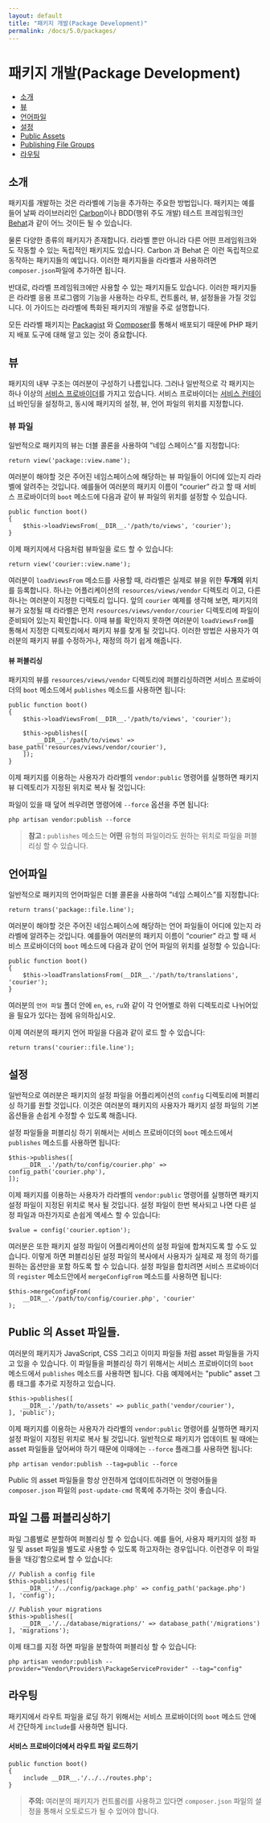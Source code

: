 ```yaml
---
layout: default
title: "패키지 개발(Package Development)"
permalink: /docs/5.0/packages/
---
```


# 패키지 개발(Package Development)

- [소개](#introduction)
- [뷰](#views)
- [언어파일](#translations)
- [설정](#configuration)
- [Public Assets ](#public-assets)
- [Publishing File Groups ](#publishing-file-groups)
- [라우팅](#routing)

<a name="introduction"></a>
## 소개

패키지를 개발하는 것은 라라벨에 기능을 추가하는 주요한 방법입니다. 패키지는 예를 들어 날짜 라이브러리인 [Carbon](https://github.com/briannesbitt/Carbon)이나 BDD(행위 주도 개발) 테스트 프레임워크인 [Behat](https://github.com/Behat/Behat)과 같이 어느 것이든 될 수 있습니다. 

물론 다양한 종류의 패키지가 존재합니다. 라라벨 뿐만 아니라 다른 어떤 프레임워크와도 작동할 수 있는 독립적인 패키지도 있습니다. Carbon 과 Behat 은 이런 독립적으로 동작하는 패키지들의 예입니다. 이러한 패키지들을 라라벨과 사용하려면 `composer.json`파일에 추가하면 됩니다. 

반대로, 라라벨 프레임워크에만 사용할 수 있는 패키지들도 있습니다. 이러한 패키지들은 라라벨 응용 프로그램의 기능을 사용하는 라우트, 컨트롤러, 뷰, 설정들을 가질 것입니다. 이 가이드는 라라벨에 특화된 패키지의 개발을 주로 설명합니다.

모든 라라벨 패키지는 [Packagist](http://packagist.org) 와 [Composer](http://getcomposer.org)를 통해서 배포되기 때문에 PHP 패키지 배포 도구에 대해 알고 있는 것이 중요합니다. 

<a name="views"></a>
## 뷰

패키지의 내부 구조는 여러분이 구성하기 나름입니다. 그러나 일반적으로 각 패키지는 하나 이상의 [서비스 프로바이더](/laravel-korean-docs/docs/5.0/providers)를 가지고 있습니다. 서비스 프로바이더는 [서비스 컨테이너](/laravel-korean-docs/docs/5.0/container) 바인딩을 설정하고, 동시에 패키지의 설정, 뷰, 언어 파일의 위치를 지정합니다.

### 뷰 파일

일반적으로 패키지의 뷰는 더블 콜론을 사용하여 ”네임 스페이스”를 지정합니다:

	return view('package::view.name');

여러분이 해야할 것은 주어진 네임스페이스에 해당하는 뷰 파일들이 어디에 있는지 라라벨에 알려주는 것입니다. 예를들어 여러분의 패키지 이름이 “courier” 라고 할 때 서비스 프로바이더의 `boot` 메소드에 다음과 같이 뷰 파일의 위치를 설정할 수 있습니다. 

	public function boot()
	{
		$this->loadViewsFrom(__DIR__.'/path/to/views', 'courier');
	}

이제 패키지에서 다음처럼 뷰파일을 로드 할 수 있습니다:

	return view('courier::view.name');

여러분이 `loadViewsFrom` 메소드를 사용할 때, 라라벨은 실제로 뷰을 위한 **두개의** 위치를 등록합니다. 하나는 어플리케이션의 `resources/views/vendor` 디렉토리 이고, 다른 하나는 여러분이 지정한 디렉토리 입니다. 앞의 `courier` 예제를 생각해 보면, 패키지의 뷰가 요청될 때 라라벨은 먼저 `resources/views/vendor/courier` 디렉토리에 파일이 준비되어 있는지 확인합니다. 이때 뷰를 확인하지 못하면 여러분이 `loadViewsFrom`를 통해서 지정한 디렉토리에서 패키지 뷰를 찾게 될 것입니다. 이러한 방법은 사용자가 여러분의 패키지 뷰를 수정하거나, 재정의 하기 쉽게 해줍니다. 

#### 뷰 퍼블리싱

패키지의 뷰를 `resources/views/vendor` 디렉토리에 퍼블리싱하려면 서비스 프로바이더의 `boot` 메소드에서 `publishes` 메소드를 사용하면 됩니다:

	public function boot()
	{
		$this->loadViewsFrom(__DIR__.'/path/to/views', 'courier');

		$this->publishes([
			__DIR__.'/path/to/views' => base_path('resources/views/vendor/courier'),
		]);
	}

이제 패키지를 이용하는 사용자가 라라벨의 `vendor:public` 명령어를 실행하면 패키지 뷰 디렉토리가 지정된 위치로 복사 될 것입니다:

파일이 있을 때 덮어 씌우려면 명령어에 `--force` 옵션을 주면 됩니다:

	php artisan vendor:publish --force

> **참고 :** `publishes` 메소드는 **어떤** 유형의 파일이라도 원하는 위치로 파일을 퍼블리싱 할 수 있습니다.

<a name="translations"></a>
## 언어파일

일반적으로 패키지의 언어파일은 더블 콜론을 사용하여 ”네임 스페이스”를 지정합니다:

	return trans('package::file.line');

여러분이 해야할 것은 주어진 네임스페이스에 해당하는 언어 파일들이 어디에 있는지 라라벨에 알려주는 것입니다.  예를들어 여러분의 패키지 이름이 “courier” 라고 할 때 서비스 프로바이더의 `boot` 메소드에 다음과 같이 언어 파일의 위치를 설정할 수 있습니다:

	public function boot()
	{
		$this->loadTranslationsFrom(__DIR__.'/path/to/translations', 'courier');
	}

여러분의 `언어 파일` 폴더 안에 `en`, `es`, `ru`와 같이 각 언어별로 하위 디렉토리로 나뉘어있을 필요가 있다는 점에 유의하십시오.

이제 여러분의 패키지 언어 파일을 다음과 같이 로드 할 수 있습니다:

	return trans('courier::file.line');

<a name="configuration"></a>
## 설정

일반적으로 여러분은 패키지의 설정 파일을 어플리케이션의 `config` 디렉토리에 퍼블리싱 하기를 원할 것입니다. 이것은 여러분의 패키지의 사용자가 패키지 설정 파일의 기본 옵션들을 손쉽게 수정할 수 있도록 해줍니다. 

설정 파일들을 퍼블리싱 하기 위해서는 서비스 프로바이더의 `boot` 메소드에서 `publishes` 메소드를 사용하면 됩니다:

	$this->publishes([
		__DIR__.'/path/to/config/courier.php' => config_path('courier.php'),
	]);

이제 패키지를 이용하는 사용자가 라라벨의 `vendor:public` 명령어를 실행하면 패키지 설정 파일이 지정된 위치로 복사 될 것입니다. 설정 파일이 한번 복사되고 나면 다른 설정 파일과 마찬가지로 손쉽게 엑세스 할 수 있습니다:

	$value = config('courier.option');

여러분은 또한 패키지 설정 파일이 어플리케이션의 설정 파일에 합쳐지도록 할 수도 있습니다. 이렇게 하면 퍼블리싱된 설정 파일의 복사에서 사용자가 실제로 재 정의 하기를 원하는 옵션만을 포함 하도록 할 수 있습니다. 설정 파일을 합치려면 서비스 프로바이더의 `register` 메소드안에서 `mergeConfigFrom` 메소드를 사용하면 됩니다:

	$this->mergeConfigFrom(
		__DIR__.'/path/to/config/courier.php', 'courier'
	);

<a name="public-assets"></a>
## Public 의 Asset 파일들. 

여러분의 패키지가 JavaScript, CSS 그리고 이미지 파일들 처럼 asset 파일들을 가지고 있을 수 있습니다. 이 파일들을 퍼블리싱 하기 위해서는 서비스 프로바이더의 `boot` 메소드에서 `publishes` 메소드를 사용하면 됩니다. 다음 예제에서는 "public" asset 그룹 태그를 추가로 지정하고 있습니다.

	$this->publishes([
		__DIR__.'/path/to/assets' => public_path('vendor/courier'),
	], 'public');

이제 패키지를 이용하는 사용자가 라라벨의 `vendor:public` 명령어를 실행하면 패키지 설정 파일이 지정된 위치로 복사 될 것입니다. 일반적으로 패키지가 업데이트 될 때에는 asset 파일들을 덮어써야 하기 때문에 이때에는 `--force` 플래그를 사용하면 됩니다:

	php artisan vendor:publish --tag=public --force

Public 의 asset 파일들을 항상 안전하게 업데이트하려면 이 명령어들을 `composer.json` 파일의 `post-update-cmd` 목록에 추가하는 것이 좋습니다. 

<a name="publishing-file-groups"></a>
## 파일 그룹 퍼블리싱하기

파일 그룹별로 분할하여 퍼블리싱 할 수 있습니다. 예를 들어, 사용자 패키지의 설정 파일 및 asset 파일을 별도로 사용할 수 있도록 하고자하는 경우입니다. 이런경우 이 파일들을 ‘태깅’함으로써 할 수 있습니다:

	// Publish a config file
	$this->publishes([
		__DIR__.'/../config/package.php' => config_path('package.php')
	], 'config');

	// Publish your migrations
	$this->publishes([
		__DIR__.'/../database/migrations/' => database_path('/migrations')
	], 'migrations');

이제 태그를 지정 하면 파일을 분할하여 퍼블리싱 할 수 있습니다:

	php artisan vendor:publish --provider="Vendor\Providers\PackageServiceProvider" --tag="config"

<a name="routing"></a>
## 라우팅

패키지에서 라우트 파일을 로딩 하기 위해서는 서비스 프로바이더의 `boot` 메소드 안에서 간단하게 `include`를 사용하면 됩니다. 

#### 서비스 프로바이더에서 라우트 파일 로드하기

	public function boot()
	{
		include __DIR__.'/../../routes.php';
	}

> **주의:** 여러분의 패키지가 컨트롤러를 사용하고 있다면 `composer.json` 파일의 설정을 통해서 오토로드가 될 수 있어야 합니다. 